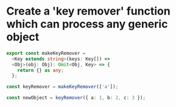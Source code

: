 # Create a 'key remover' function which can process any generic object

```ts
export const makeKeyRemover =
  <Key extends string>(keys: Key[]) =>
  <Obj>(obj: Obj): Omit<Obj, Key> => {
    return {} as any;
  };

const keyRemover = makeKeyRemover(['a']);

const newObject = keyRemover({ a: 1, b: 2, c: 3 });
```
